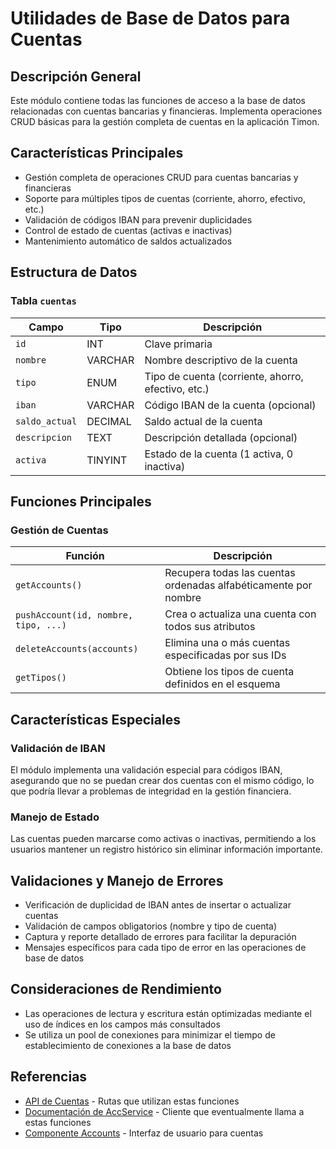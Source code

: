 # Utilidades de Base de Datos para Cuentas

## Descripción General

Este módulo contiene todas las funciones de acceso a la base de datos relacionadas con cuentas bancarias y financieras. Implementa operaciones CRUD básicas para la gestión completa de cuentas en la aplicación Timon.

## Características Principales

- Gestión completa de operaciones CRUD para cuentas bancarias y financieras
- Soporte para múltiples tipos de cuentas (corriente, ahorro, efectivo, etc.)
- Validación de códigos IBAN para prevenir duplicidades
- Control de estado de cuentas (activas e inactivas)
- Mantenimiento automático de saldos actualizados

## Estructura de Datos

### Tabla `cuentas`

| Campo | Tipo | Descripción |
|-------|------|-------------|
| `id` | INT | Clave primaria |
| `nombre` | VARCHAR | Nombre descriptivo de la cuenta |
| `tipo` | ENUM | Tipo de cuenta (corriente, ahorro, efectivo, etc.) |
| `iban` | VARCHAR | Código IBAN de la cuenta (opcional) |
| `saldo_actual` | DECIMAL | Saldo actual de la cuenta |
| `descripcion` | TEXT | Descripción detallada (opcional) |
| `activa` | TINYINT | Estado de la cuenta (1 activa, 0 inactiva) |

## Funciones Principales

### Gestión de Cuentas

| Función | Descripción |
|---------|-------------|
| `getAccounts()` | Recupera todas las cuentas ordenadas alfabéticamente por nombre |
| `pushAccount(id, nombre, tipo, ...)` | Crea o actualiza una cuenta con todos sus atributos |
| `deleteAccounts(accounts)` | Elimina una o más cuentas especificadas por sus IDs |
| `getTipos()` | Obtiene los tipos de cuenta definidos en el esquema |

## Características Especiales

### Validación de IBAN

El módulo implementa una validación especial para códigos IBAN, asegurando que no se puedan crear dos cuentas con el mismo código, lo que podría llevar a problemas de integridad en la gestión financiera.

### Manejo de Estado

Las cuentas pueden marcarse como activas o inactivas, permitiendo a los usuarios mantener un registro histórico sin eliminar información importante.

## Validaciones y Manejo de Errores

- Verificación de duplicidad de IBAN antes de insertar o actualizar cuentas
- Validación de campos obligatorios (nombre y tipo de cuenta)
- Captura y reporte detallado de errores para facilitar la depuración
- Mensajes específicos para cada tipo de error en las operaciones de base de datos

## Consideraciones de Rendimiento

- Las operaciones de lectura y escritura están optimizadas mediante el uso de índices en los campos más consultados
- Se utiliza un pool de conexiones para minimizar el tiempo de establecimiento de conexiones a la base de datos

## Referencias

- [API de Cuentas](../routes/cuentas.md) - Rutas que utilizan estas funciones
- [Documentación de AccService](../services/AccService.md) - Cliente que eventualmente llama a estas funciones
- [Componente Accounts](../components/Accounts.md) - Interfaz de usuario para cuentas

